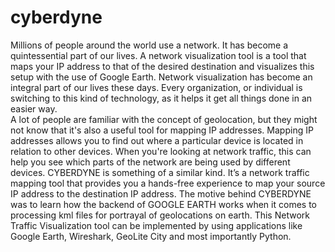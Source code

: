 # cyberdyne
Millions of people around the world use a network. It has become a quintessential part of our lives. A network visualization tool is a tool that maps your IP address to that of the desired destination and visualizes this setup with the use of Google Earth. Network visualization has become an integral part of our lives these days. Every organization, or individual is switching to this kind of technology, as it helps it get all things done in an easier way.       
A lot of people are familiar with the concept of geolocation, but they might not know that it's also a useful tool for mapping IP addresses. Mapping IP addresses allows you to find out where a particular device is located in relation to other devices. When you're looking at network traffic, this can help you see which parts of the network are being used by different devices.
CYBERDYNE is something of a similar kind. It’s a network traffic mapping tool that provides you a hands-free experience to map your source IP address to the destination IP address. The motive behind CYBERDYNE was to learn how the backend of GOOGLE EARTH works when it comes to processing kml files for portrayal of geolocations on earth. This Network Traffic Visualization tool can be implemented by using applications like Google Earth, Wireshark, GeoLite City and most importantly Python.
